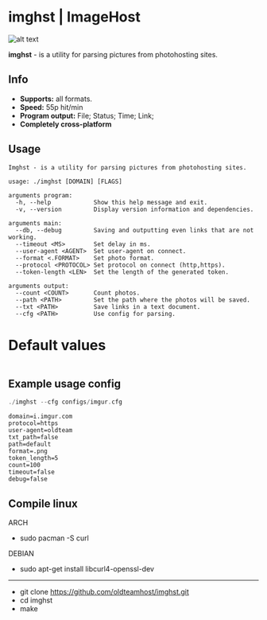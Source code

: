 # imghst | ImageHost
![alt text](https://i.imgur.com/7SlZJb1.png)


**imghst** - is a utility for parsing pictures from photohosting sites.

## Info
- **Supports:** all formats.
- **Speed:** 55p hit/min
- **Program output:** File; Status; Time; Link;
- **Completely cross-platform**

## Usage
```
Imghst - is a utility for parsing pictures from photohosting sites.

usage: ./imghst [DOMAIN] [FLAGS]

arguments program:
  -h, --help            Show this help message and exit.
  -v, --version         Display version information and dependencies.

arguments main:
  --db, --debug         Saving and outputting even links that are not working.
  --timeout <MS>        Set delay in ms.
  --user-agent <AGENT>  Set user-agent on connect.
  --format <.FORMAT>    Set photo format.
  --protocol <PROTOCOL> Set protocol on connect (http,https).
  --token-length <LEN>  Set the length of the generated token.

arguments output:
  --count <COUNT>       Count photos.
  --path <PATH>         Set the path where the photos will be saved.
  --txt <PATH>          Save links in a text document.
  --cfg <PATH>          Use config for parsing.
```
# Default values
```

```
## Example usage config
``` C
./imghst --cfg configs/imgur.cfg
```
```
domain=i.imgur.com
protocol=https
user-agent=oldteam
txt_path=false
path=default
format=.png
token_length=5
count=100
timeout=false
debug=false
```


## Compile linux
ARCH  
- sudo pacman -S curl

DEBIAN  
- sudo apt-get install libcurl4-openssl-dev
- -----------
- git clone https://github.com/oldteamhost/imghst.git
- cd imghst
- make

